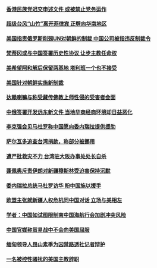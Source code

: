 #### [香港民族党迟交申述文件 或被禁止党务运作](../pages/z__yoerrvp/4572841.md) 

#### [超级台风“山竹”离开菲律宾 正劈向华南地区](../pages/z__yoerrvp/4572836.md) 

#### [美国指责俄罗斯削弱UN对朝鲜的制裁  中国公司被指违反制裁令](../pages/z__yoerrvp/4572820.md) 

#### [梵蒂冈或与中国签署历史性协议 让步主教任命权](../pages/z__yoerrvp/4572382.md) 

#### [美希望阿和解后保留两基地 塔利班一个也不接受](../pages/z__yoerrvp/4572350.md) 

#### [美国针对朝鲜实施新制裁](../pages/z__yoerrvp/4572078.md) 

#### [达赖喇嘛与称受藏传佛教上师性侵的受害者会面](../pages/z__yoerrvp/4571859.md) 

#### [中俄签署开发远东新文件 当地华商经商环境却日益恶化](../pages/z__yoerrvp/4571838.md) 

#### [李克强会见马杜罗称中国愿向委内瑞拉提供援助 ](../pages/z__yoerrvp/4571804.md) 

#### [萨尔瓦多追查台湾捐款，称部分被挪用](../pages/z__yoerrvp/4571699.md) 

#### [遭严批救灾不力  台湾驻大阪办事处处长自杀](../pages/z__yoerrvp/4571558.md) 

#### [蓬佩奥斥责伊朗对新疆穆斯林受迫害保持沉默     ](../pages/z__yoerrvp/4571531.md) 

#### [委内瑞拉总统马杜罗访华 盼中国施以援手](../pages/z__yoerrvp/4571521.md) 

#### [欧盟主张就新疆人权危机同中国对话 立场与美相左](../pages/z__yoerrvp/4571517.md) 

#### [学者：中国如试图限制南中国海航行会加剧冲突风险](../pages/z__yoerrvp/4571399.md) 

#### [中国官媒称贸易战中不会向美国屈服](../pages/z__yoerrvp/4571350.md) 

#### [缅甸领导人昂山素季为囚禁路透社记者辩护](../pages/z__yoerrvp/4571322.md) 

#### [一名被控性骚扰的美国主教辞职](../pages/z__yoerrvp/4570821.md) 

